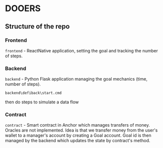 # DOOERS

## Structure of the repo

### Frontend

`frontend` - ReactNative application, setting the goal and tracking the number of steps.

### Backend

`backend` - Python Flask application managing the goal mechanics (time, number of steps).

`backend\defiback\start.cmd`

then do steps to simulate a data flow

### Contract

`contract` - Smart contract in Anchor which manages transfers of money. Oracles are not implemented. Idea is that we transfer money from the user's wallet to a manager's account by creating a Goal account. Goal id is then managed by the backend which updates the state by contract's method.